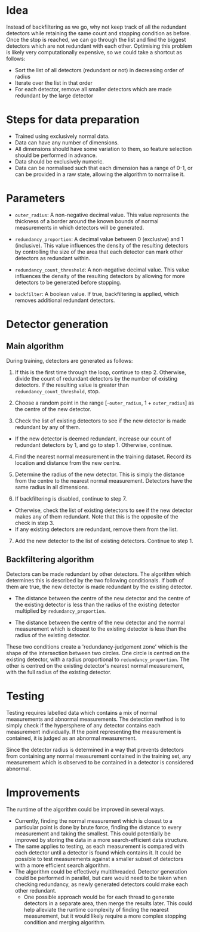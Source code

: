 # Idea

Instead of backfiltering as we go, why not keep track of all the redundant
detectors while retaining the same count and stopping condition as before. Once
the stop is reached, we can go through the list and find the biggest detectors
which are not redundant with each other. Optimising this problem is likely very
computationally expensive, so we could take a shortcut as follows:

- Sort the list of all detectors (redundant or not) in decreasing order of radius
- Iterate over the list in that order
- For each detector, remove all smaller detectors which are made redundant
  by the large detector

# Steps for data preparation

- Trained using exclusively normal data.
- Data can have any number of dimensions.
- All dimensions should have some variation to them, so feature selection should
  be performed in advance.
- Data should be exclusively numeric.
- Data can be normalised such that each dimension has a range of 0-1, or
  can be provided in a raw state, allowing the algorithm to normalise it.

# Parameters

  - `outer_radius`: A non-negative decimal value. This value represents the
    thickness of a border around the known bounds of normal measurements in
    which detectors will be generated.
    
  - `redundancy_proportion`: A decimal value between 0 (exclusive) and 1
    (inclusive). This value influences the density of the resulting detectors
    by controlling the size of the area that each detector can mark other
    detectors as redundant within.
    
  - `redundancy_count_threshold`: A non-negative decimal value. This value
    influences the density of the resulting detectors by allowing for more
    detectors to be generated before stopping.
    
  - `backfilter`: A boolean value. If true, backfiltering is applied, which
    removes additional redundant detectors.

# Detector generation

## Main algorithm

During training, detectors are generated as follows:

1. If this is the first time through the loop, continue to step 2. Otherwise,
  divide the count of redundant detectors by the number of existing detectors.
  If the resulting value is greater than `redundancy_count_threshold`, stop.

2. Choose a random point in the range \[-`outer_radius`, 1 + `outer_radius`] as 
  the centre of the new detector.

3. Check the list of existing detectors to see if the new detector is made
  redundant by any of them.
  - If the new detector is deemed redundant, increase our count of redundant
    detectors by 1, and go to step 1. Otherwise, continue.

4. Find the nearest normal measurement in the training dataset. Record its 
  location and distance from the new centre.
  
5. Determine the radius of the new detector. This is simply the distance from
  the centre to the nearest normal measurement. Detectors have the same radius
  in all dimensions.
  
6. If backfiltering is disabled, continue to step 7.
  - Otherwise, check the list of existing detectors to see if the new detector
    makes any of them redundant. Note that this is the opposite of the check
    in step 3.
  - If any existing detectors are redundant, remove them from the list.

7. Add the new detector to the list of existing detectors. Continue to step 1.

## Backfiltering algorithm

Detectors can be made redundant by other detectors. The algorithm which
determines this is described by the two following conditionals. If both of them
are true, the new detector is made redundant by the existing detector.

- The distance between the centre of the new detector and the centre of the
  existing detector is less than the radius of the existing detector multiplied
  by `redundancy_proportion`.
  
- The distance between the centre of the new detector and the normal measurement
  which is closest to the existing detector is less than the radius of the
  existing detector.
  
These two conditions create a 'redundancy-judgement zone' which is the shape
of the intersection between two circles. One circle is centred on the existing
detector, with a radius proportional to `redundancy_proportion`. The other is
centred on the existing detector's nearest normal measurement, with the full
radius of the existing detector.

# Testing

Testing requires labelled data which contains a mix of normal measurements and
abnormal measurements. The detection method is to simply check if the
hypersphere of any detector contains each measurement individually. If the
point representing the measurement is contained, it is judged as an abnormal
measurement.

Since the detector radius is determined in a way that prevents detectors from
containing any normal measurement contained in the training set, any measurement
which is observed to be contained in a detector is considered abnormal.

# Improvements

The runtime of the algorithm could be improved in several ways.

- Currently, finding the normal measurement which is closest to a particular
  point is done by brute force, finding the distance to every measurement and
  taking the smallest. This could potentially be improved by storing the data
  in a more search-efficient data structure.
- The same applies to testing, as each measurement is compared with each
  detector until a detector is found which contains it. It could be possible to
  test measurements against a smaller subset of detectors with a more efficient
  search algorithm.
- The algorithm could be effectively multithreaded. Detector generation could
  be performed in parallel, but care would need to be taken when checking
  redundancy, as newly generated detectors could make each other redundant. 
  - One possible approach would be for each thread to generate detectors in a
    separate area, then merge the results later. This could help alleviate the
    runtime complexity of finding the nearest measurement, but it would likely
    require a more complex stopping condition and merging algorithm.

